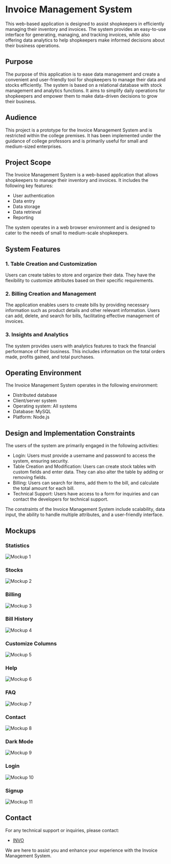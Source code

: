 # Invoice Management System

This web-based application is designed to assist shopkeepers in efficiently managing their inventory and invoices. The system provides an easy-to-use interface for generating, managing, and tracking invoices, while also offering data analytics to help shopkeepers make informed decisions about their business operations.

## Purpose
The purpose of this application is to ease data management and create a convenient and user-friendly tool for shopkeepers to manage their data and stocks efficiently. The system is based on a relational database with stock management and analytics functions. It aims to simplify daily operations for shopkeepers and empower them to make data-driven decisions to grow their business.

## Audience
This project is a prototype for the Invoice Management System and is restricted within the college premises. It has been implemented under the guidance of college professors and is primarily useful for small and medium-sized enterprises.

## Project Scope
The Invoice Management System is a web-based application that allows shopkeepers to manage their inventory and invoices. It includes the following key features:

- User authentication
- Data entry
- Data storage
- Data retrieval
- Reporting

The system operates in a web browser environment and is designed to cater to the needs of small to medium-scale shopkeepers.

## System Features
### 1. Table Creation and Customization
Users can create tables to store and organize their data. They have the flexibility to customize attributes based on their specific requirements.

### 2. Billing Creation and Management
The application enables users to create bills by providing necessary information such as product details and other relevant information. Users can add, delete, and search for bills, facilitating effective management of invoices.

### 3. Insights and Analytics
The system provides users with analytics features to track the financial performance of their business. This includes information on the total orders made, profits gained, and total purchases.

## Operating Environment
The Invoice Management System operates in the following environment:

- Distributed database
- Client/server system
- Operating system: All systems
- Database: MySQL
- Platform: Node.js

## Design and Implementation Constraints
The users of the system are primarily engaged in the following activities:

- Login: Users must provide a username and password to access the system, ensuring security.
- Table Creation and Modification: Users can create stock tables with custom fields and enter data. They can also alter the table by adding or removing fields.
- Billing: Users can search for items, add them to the bill, and calculate the total amount for each bill.
- Technical Support: Users have access to a form for inquiries and can contact the developers for technical support.

The constraints of the Invoice Management System include scalability, data input, the ability to handle multiple attributes, and a user-friendly interface.

## Mockups

### Statistics
![Mockup 1](mockups/mockup1.png)

### Stocks
![Mockup 2](mockups/mockup2.png)

### Billing
![Mockup 3](mockups/mockup3.png)

### Bill History
![Mockup 4](mockups/mockup4.png)

### Customize Columns
![Mockup 5](mockups/mockup5.png)

### Help
![Mockup 6](mockups/mockup6.png)

### FAQ
![Mockup 7](mockups/mockup7.png)

### Contact
![Mockup 8](mockups/mockup8.png)

### Dark Mode
![Mockup 9](mockups/mockup9.png)

### Login
![Mockup 10](mockups/mockup10.png)

### Signup
![Mockup 11](mockups/mockup11.png)

## Contact
For any technical support or inquiries, please contact:
- [INVO](mailto:nikhitkumar00@gmail.com)

We are here to assist you and enhance your experience with the Invoice Management System.

